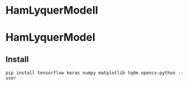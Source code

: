 # HamLyquerModell
# HamLyquerModel

## Install
```
pip install tensorflow keras numpy matplotlib tqdm opencv-python --user
```